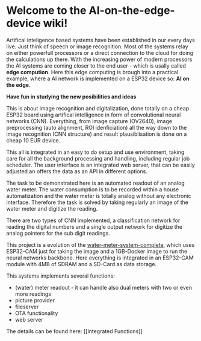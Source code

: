 # Welcome to the AI-on-the-edge-device wiki!

Artifical inteligence based systems have been established in our every days live. Just think of speech or image recognition. Most of the systems relay on either powerfull processors or a direct connection to the cloud for doing the calculations up there. With the increasing power of modern processors the AI systems are coming closer to the end user - which is usally called **edge compution**.
Here this edge computing is brough into a practical example, where a AI network is implemented on a ESP32 device so: **AI on the edge**.

**Have fun in studying the new posibilities and ideas**

This is about image recognition and digitalization, done totally on a cheap ESP32 board using artifical intelligence in form of convolutional neural networks (CNN). Everything, from image capture (OV2640), image preprocessing (auto alignment, ROI idenficiation) all the way down to the image recognition (CNN structure) and result plausiblisation is done on a cheap 10 EUR device.

This all is integrated in an easy to do setup and use environment, taking care for all the background processing and handling, including regular job scheduler. The user interface is an integrated web server, that can be easily adjusted an offers the data as an API in different options.

The task to be demonstrated here is an automated readout of an analog water meter. The water consumption is to be recorded within a house automatization and the water meter is totally analog without any electronic interface. Therefore the task is solved by taking regularly an image of the water meter and digitize the reading.

There are two types of CNN implemented, a classification network for reading the digital numbers and a single output network for digitize the analog pointers for the sub digit readings.

This project is a evolution of the [water-meter-system-complete](https://github.com/jomjol/water-meter-system-complete), which uses ESP32-CAM just for taking the image and a 1GB-Docker image to run the neural networks backbone. Here everything is integrated in an ESP32-CAM module with 4MB of SDRAM and a SD-Card as data storage.



This systems implements several functions: 

* (water) meter readout - it can handle also dual meters with two or even more readings
* picture provider
* fileserver
* OTA functionality
* web server

The details can be found here: [[Integrated Functions]]

